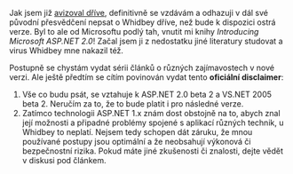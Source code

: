 <!-- dcterms:identifier = aspnetcz#35 -->
<!-- dcterms:title = Nakažen virem Whidbey: Disclaimer -->
<!-- dcterms:abstract = Jak jsem již avizoval dříve, definitivně se vzdávám a odhazuji v dál své původní přesvědčení nepsat o Whidbey dříve, než bude k dispozici ostrá verze. Byl to ale od Microsoftu podlý tah, vnutit mi knihy Introducing Microsoft ASP.NET 2.0! Začal jsem ji z nedostatku jiné literatury studovat a virus Whidbey mne nakazil též. -->
<!-- np9:categoryId = 1 -->
<!-- x4w:category = Programování -->
<!-- np9:authorId = 1 -->
<!-- np9:authorEmail = michal.valasek@altairis.cz -->
<!-- dcterms:creator = Michal Altair Valášek -->
<!-- dcterms:created = 2005-04-30T15:03:21.12+02:00 -->
<!-- dcterms:dateAccepted = 2005-04-30T15:03:21.12+02:00 -->

Jak jsem již [avizoval dříve](/entry/article-20050419.aspx), definitivně se vzdávám a odhazuji v dál své původní přesvědčení nepsat o Whidbey dříve, než bude k dispozici ostrá verze. Byl to ale od Microsoftu podlý tah, vnutit mi knihy *Introducing Microsoft ASP.NET 2.0*! Začal jsem ji z nedostatku jiné literatury studovat a virus Whidbey mne nakazil též.

Postupně se chystám vydat sérii článků o různých zajímavostech v nové verzi. Ale ještě předtím se cítím povinován vydat tento **oficiální disclaimer**:

1.  Vše co budu psát, se vztahuje k ASP.NET 2.0 beta 2 a VS.NET 2005 beta 2. Neručím za to, že to bude platit i pro následné verze.
2.  Zatímco technologii ASP.NET 1.x znám dost obstojně na to, abych znal její možnosti a připadné problémy spojené s aplikací různých technik, u Whidbey to neplatí. Nejsem tedy schopen dát záruku, že mnou používané postupy jsou optimální a že neobsahují výkonová či bezpečnostní rizika. Pokud máte jiné zkušenosti či znalosti, dejte vědět v diskusi pod článkem.